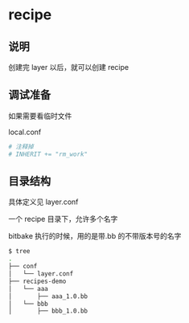 # recipe

## 说明

创建完 layer 以后，就可以创建 recipe

## 调试准备

如果需要看临时文件

local.conf

```sh
# 注释掉
# INHERIT += "rm_work"
```

## 目录结构

具体定义见 layer.conf

一个 recipe 目录下，允许多个名字

bitbake 执行的时候，用的是带.bb 的不带版本号的名字

```sh
$ tree
.
├── conf
│   └── layer.conf
├── recipes-demo
│   └── aaa
│       ├── aaa_1.0.bb
│   └── bbb
│       ├── bbb_1.0.bb
```
